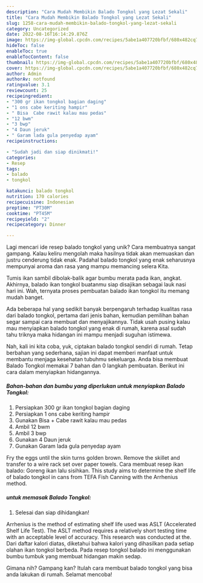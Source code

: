 ```yaml
---
description: "Cara Mudah Membikin Balado Tongkol yang Lezat Sekali"
title: "Cara Mudah Membikin Balado Tongkol yang Lezat Sekali"
slug: 1258-cara-mudah-membikin-balado-tongkol-yang-lezat-sekali
category: Uncategorized
date: 2022-08-16T16:14:29.876Z
image: https://img-global.cpcdn.com/recipes/5abe1a407720bfbf/680x482cq70/balado-tongkol-foto-resep-utama.jpg
hideToc: false
enableToc: true
enableTocContent: false
thumbnail: https://img-global.cpcdn.com/recipes/5abe1a407720bfbf/680x482cq70/balado-tongkol-foto-resep-utama.jpg
cover: https://img-global.cpcdn.com/recipes/5abe1a407720bfbf/680x482cq70/balado-tongkol-foto-resep-utama.jpg
author: Admin
authorAv: notfound
ratingvalue: 3.1
reviewcount: 25
recipeingredient:
- "300 gr ikan tongkol bagian daging"
- "1 ons cabe keriting hampir"
- " Bisa  Cabe rawit kalau mau pedas"
- "12 bwm"
- "3 bwp"
- "4 Daun jeruk"
- " Garam lada gula penyedap ayam"
recipeinstructions:

- "Sudah jadi dan siap dinikmati!"
categories:
- Resep
tags:
- balado
- tongkol

katakunci: balado tongkol 
nutrition: 170 calories
recipecuisine: Indonesian
preptime: "PT30M"
cooktime: "PT45M"
recipeyield: "2"
recipecategory: Dinner

---
```





Lagi mencari ide resep balado tongkol yang unik? Cara membuatnya sangat gampang. Kalau keliru mengolah maka hasilnya tidak akan memuaskan dan justru cenderung tidak enak. Padahal balado tongkol yang enak seharusnya mempunyai aroma dan rasa yang mampu memancing selera Kita.





Tumis ikan sambil dibolak-balik agar bumbu merata pada ikan, angkat. Akhirnya, balado ikan tongkol buatanmu siap disajikan sebagai lauk nasi hari ini. Wah, ternyata proses pembuatan balado ikan tongkol itu memang mudah banget.

Ada beberapa hal yang sedikit banyak berpengaruh terhadap kualitas rasa dari balado tongkol, pertama dari jenis bahan, kemudian pemilihan bahan segar sampai cara membuat dan menyajikannya. Tidak usah pusing kalau mau menyiapkan balado tongkol yang enak di rumah, karena asal sudah tahu triknya maka hidangan ini mampu menjadi suguhan istimewa.






Nah, kali ini kita coba, yuk, ciptakan balado tongkol sendiri di rumah. Tetap berbahan yang sederhana, sajian ini dapat memberi manfaat untuk membantu menjaga kesehatan tubuhmu sekeluarga. Anda bisa membuat Balado Tongkol memakai 7 bahan dan 0 langkah pembuatan. Berikut ini cara dalam menyiapkan hidangannya.

<!--inarticleads1-->

##### Bahan-bahan dan bumbu yang diperlukan untuk menyiapkan Balado Tongkol:

1. Persiapkan 300 gr ikan tongkol bagian daging
1. Persiapkan 1 ons cabe keriting hampir
1. Gunakan  Bisa + Cabe rawit kalau mau pedas
1. Ambil 12 bwm
1. Ambil 3 bwp
1. Gunakan 4 Daun jeruk
1. Gunakan  Garam lada gula penyedap ayam


Fry the eggs until the skin turns golden brown. Remove the skillet and transfer to a wire rack set over paper towels. Cara membuat resep ikan balado: Goreng ikan lalu sisihkan. This study aims to determine the shelf life of balado tongkol in cans from TEFA Fish Canning with the Arrhenius method. 

<!--inarticleads2-->

#####  untuk memasak Balado Tongkol:


1. Selesai dan siap dihidangkan!

Arrhenius is the method of estimating shelf life used was ASLT (Accelerated Shelf Life Test). The ASLT method requires a relatively short testing time with an acceptable level of accuracy. This research was conducted at the. Dari daftar kalori diatas, diketahui bahwa kalori yang dihasilkan pada setiap olahan ikan tongkol berbeda. Pada resep tongkol balado ini menggunakan bumbu tumbuk yang membuat hidangan makin sedap. 

Gimana nih? Gampang kan? Itulah cara membuat balado tongkol yang bisa anda lakukan di rumah. Selamat mencoba!

